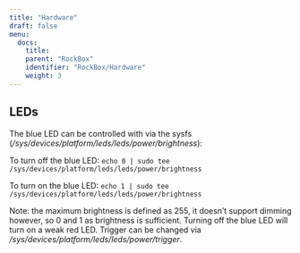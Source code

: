 ```yaml
---
title: "Hardware"
draft: false
menu:
  docs:
    title:
    parent: "RockBox"
    identifier: "RockBox/Hardware"
    weight: 3
---
```


## LEDs

The blue LED can be controlled with via the sysfs (_/sys/devices/platform/leds/leds/power/brightness_):

To turn off the blue LED: `echo 0 | sudo tee /sys/devices/platform/leds/leds/power/brightness`

To turn on the blue LED: `echo 1 | sudo tee /sys/devices/platform/leds/leds/power/brightness`

Note: the maximum brightness is defined as 255, it doesn’t support dimming however, so 0 and 1 as brightness is sufficient. Turning off the blue LED will turn on a weak red LED. Trigger can be changed via _/sys/devices/platform/leds/leds/power/trigger_.
